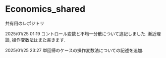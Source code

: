 # Economics_shared
共有用のレポジトリ

2025/01/25 01:19 コントロール変数と不均一分散について追記しました. 漸近理論, 操作変数法はまた書きます.

2025/01/25 23:27 単回帰のケースの操作変数法についての記述を追加.
